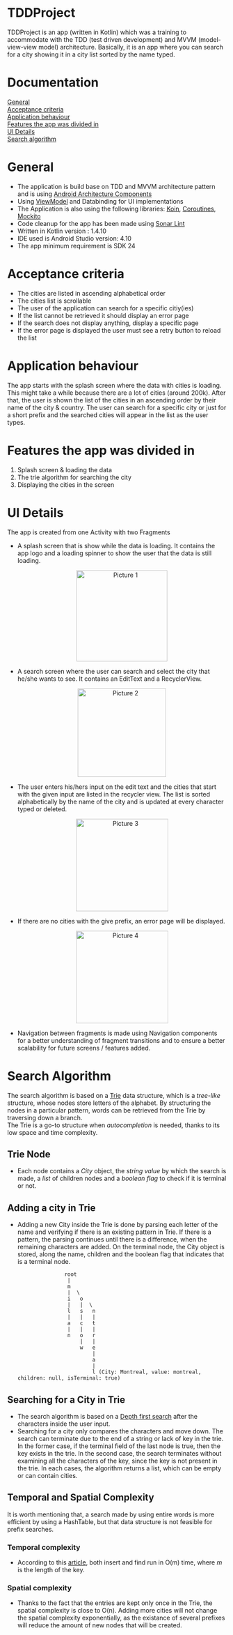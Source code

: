 # TDDProject
  TDDProject is an app (written in Kotlin) which was a training to accommodate with the TDD (test driven development) and MVVM (model-view-view model) architecture. Basically, it is an app where you can search for a city showing it in a city list sorted by the name typed.  
  
# Documentation
[General](#general)  
[Acceptance criteria](#acceptance-criteria)  
[Application behaviour](#application-behaviour)  
[Features the app was divided in](#features-the-app-was-divided-in)  
[UI Details](#ui-details)  
[Search algorithm](#search-algorithm)  

# General
  -	The application is build base on TDD and MVVM architecture pattern and is using [Android Architecture Components](https://developer.android.com/topic/libraries/architecture)  
  - Using [ViewModel](https://developer.android.com/topic/libraries/architecture/viewmodel) and Databinding for UI implementations
  -	The Application is also using the following libraries: [Koin](https://insert-koin.io/), [Coroutines](https://kotlinlang.org/docs/reference/coroutines-overview.html), [Mockito](https://site.mockito.org/)
  -	Code cleanup for the app has been made using [Sonar Lint](https://www.sonarlint.org/)
  -	Written in Kotlin version : 1.4.10
  -	IDE used is Android Studio version: 4.10
  -	The app minimum requirement is SDK 24

# Acceptance criteria
  -	The cities are listed in ascending alphabetical order
  -	The cities list is scrollable
  -	The user of the application can search for a specific citiy(ies)
  -	If the list cannot be retrieved it should display an error page
  -	If the search does not display anything, display a specific page
  -	If the error page is displayed the user must see a retry button to reload the list

# Application behaviour
  The app starts with the splash screen where the data with cities is loading. This might take a while because there are a lot of cities (around 200k). After that, the user is shown the list of the cities in an ascending order by their name of the city & country. The user can search for a specific city or just for a short prefix and the searched cities will appear in the list as the user types.


# Features the app was divided in
1.	Splash screen & loading the data
2.	The trie algorithm for searching the city
3.	Displaying the cities in the screen

# UI Details
The app is created from one Activity with two Fragments
  - A splash screen that is show while the data is loading. It contains the app logo and a loading spinner to show the user that the data is still loading.  
    <p align="center">
        <img width="209" alt="Picture 1" src="https://user-images.githubusercontent.com/55602310/94921356-dc3ab900-04c0-11eb-8f20-0b2a0c475e5e.png">
    </p>
    
  - A search screen where the user can search and select the city that he/she wants to see. It contains an EditText and a RecyclerView.  
    <p align="center">
      <img width="203" alt="Picture 2" src="https://user-images.githubusercontent.com/55602310/94921358-dd6be600-04c0-11eb-9955-83e0c1a14237.png">
    </p>  
    
  - The user enters his/hers input on the edit text and the cities that start with the given input are listed in the recycler view. The list is sorted alphabetically by the name of the city and is updated at every character typed or deleted.  
     <p align="center">
      <img width="212" alt="Picture 3" src="https://user-images.githubusercontent.com/55602310/94921359-dd6be600-04c0-11eb-8cdd-0194bef4475a.png">
    </p>  
    
  - If there are no cities with the give prefix, an error page will be displayed.  
    <p align="center">
      <img width="212" alt="Picture 4" src="https://user-images.githubusercontent.com/55602310/94921361-de047c80-04c0-11eb-8370-7bc4d8a374ed.png">
    </p>  

 - Navigation between fragments is made using Navigation components for a better understanding of fragment transitions and to ensure a better scalability for future screens / features added.


# Search Algorithm

  The search algorithm is based on a [Trie](https://en.wikipedia.org/wiki/Trie) data structure, which is a *tree-like* structure, whose nodes store letters of the alphabet. By structuring the nodes in a particular pattern, words can be retrieved from the Trie by traversing down a branch.  
The Trie is a go-to structure when *autocompletion* is needed, thanks to its low space and time complexity.

## Trie Node
  - Each node contains a *City* object, the *string value* by which the search is made, a *list* of children nodes and a *boolean flag* to check if it is terminal or not.
  
## Adding a city in Trie
  - Adding a new City inside the Trie is done by parsing each letter of the name and verifying if there is an existing pattern in Trie. If there is a pattern, the parsing continues until there is a difference, when the remaining characters are added. On the terminal node, the City object is stored, along the name, children and the boolean flag that indicates that is a terminal node.

                       root
                        |
                        m
                        |  \
                        i   o
                        |   |  \
                        l   s   n   
                        |   |   |
                        a   c   t
                        |   |   |
                        n   o   r
                            |   |
                            w   e
                                |
                                a
                                |
                                l (City: Montreal, value: montreal, children: null, isTerminal: true)

## Searching for a City in Trie
   - The search algorithm is based on a [Depth first search](https://en.wikipedia.org/wiki/Depth-first_search) after the characters inside the user input.  
   - Searching for a city only compares the characters and move down. The search can terminate due to the end of a string or lack of key in the trie. In the former case, if the terminal field of the last node is true, then the key exists in the trie. In the second case, the search terminates without examining all the characters of the key, since the key is not present in the trie. In each cases, the algorithm returns a list, which can be empty or can contain cities.


## Temporal and Spatial Complexity

It is worth mentioning that, a search made by using entire words is more efficient by using a HashTable, but that data structure is not feasible for prefix searches.

  ### Temporal complexity
  - According to this [article](https://en.wikipedia.org/wiki/Trie#Algorithms), both insert and find run in O(m) time, where *m* is the length of the key.
  ### Spatial complexity
  - Thanks to the fact that the entries are kept only once in the Trie, the spatial complexity is close to O(n). Adding more cities will not change the spatial complexity exponentially, as the existance of several prefixes will reduce the amount of new nodes that will be created.
